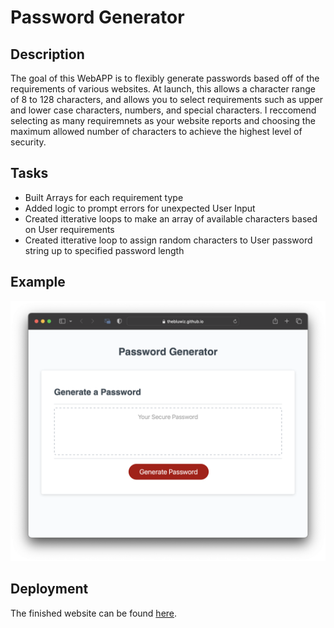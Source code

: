 # Password Generator
## Description
The goal of this WebAPP is to flexibly generate passwords based off of the requirements of various websites. At launch, this allows a character range of 8 to 128 characters, and allows you to select requirements such as upper and lower case characters, numbers, and special characters. I reccomend selecting as many requiremnets as your website reports and choosing the maximum allowed number of characters to achieve the highest level of security. 

## Tasks
- Built Arrays for each requirement type
- Added logic to prompt errors for unexpected User Input
- Created itterative loops to make an array of available characters based on User requirements
- Created itterative loop to assign random characters to User password string up to specified password length

## Example
![webiste render](assets/images/splash-page.png)

## Deployment
The finished website can be found [here](https://thebluwiz.github.io/Password-Generator/).